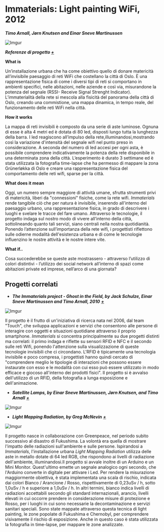 # Immaterials: Light painting WiFi, 2012 #
**_Timo Arnall, Jørn Knutsen and Einar Sneve Martinussen_**


![Imgur](http://i.imgur.com/kccJrGA.jpg)

**_Referenze di progetto [+](https://vimeo.com/20412632)_**

**What is**

Un’installazione urbana che ha come obiettivo quello di donare matericità all’invisibile paesaggio di reti WiFi che costellano la città di Oslo. È una rappresentazione fisica di come i diversi tipi di reti si comportano in ambienti specifici, nelle abitazioni, nelle aziende e così via, misurandone la potenza del segnale (RSSI- Receive Signal Strenght Indicator). L’immaterialità della rete si mescola alla fisicità del panorama della città di Oslo, creando una commistione, una mappa dinamica, in tempo reale, del funzionamento delle reti WiFi nella città.  

**How it works**

La mappa di reti invisibili è composto da una serie di aste luminose.
Ognuna di esse è alta 4 metri ed è dotata di 80 led, disposti lungo tutta la lunghezza della barra. I led reagiscono all’impulso della rete,illuminandosi,mostrando così la variazione d'intensità del segnale wifi nel punto preso in considerazione. A seconda del numero di led accesi per ogni asta, è possibile comprendere indicativamente la potenza della rete disponibile in una determinata zona della città. 
L’esperimento è durato 3 settimane ed è stata utilizzata la fotografia time-lapse che ha permesso di mappare la zona Grünerløkka di Oslo e creare una rappresentazione fisica del comportamento delle reti wifi, sparse per la città.

**What does it mean** 

Oggi, un numero sempre maggiore di attività umane, sfrutta strumenti privi di matericità, liberi da "connessioni" fisiche, come la rete wifi. _Immaterials_ rende tangibile ciò che per natura è invisibile, inserendo all'interno del paesaggio urbano, una rappresentazione fisica, in grado di descrivere i luoghi e svelare le tracce del fare umano. Attraverso le tecnologie, il progetto indaga sul nostro modo di vivere all’interno della città, sottolineando quanto tali servizi, siano centrali nella nostra quotidianità. Ponendo l’attenzione sull’importanza della rete wifi, i progettisti riflettono sulle odierne modalità dell'esistenza urbana e di come le tecnologie influenzino le nostre attività e le nostre intere vite.

**What if..**

Cosa succederebbe se queste aste mostrassero - attraverso l’utilizzo di colori distintivi - l’utilizzo dei social network all’interno di spazi come abitazioni private ed imprese, nell’arco di una giornata? </br>


## Progetti correlati

+ **_The Immaterials project - Ghost in the Field, by Jack Schulze, Einar Sneve Martinussen and Timo Arnall, 2010_** **_[+](https://vimeo.com/7022707)_**

![Imgur](http://i.imgur.com/IHbdpeP.jpg)

Il progetto è il frutto di un'iniziativa di ricerca nata nel 2006, dal team "Touch", che sviluppa applicazioni e servizi che consentono alle persone di interagire con oggetti e situazioni quotidiane attraverso il proprio smartphone.
_Immaterials_ si concentra principalmente su due progetti distinti ma correlati: il primo indaga e riflette su sensori RFID e NFC e il secondo sulle reti Wifi, ponendo l'attenzione sulla visualizzazione di queste tecnologie invisibili che ci circondano.
L'RFID è tipicamente una tecnologia invisibile e poco compresa, i progettisti hanno quindi cercato di "comprendere meglio le tipologie di interazioni che possono essere instaurate con esso e le modalità con cui esso può essere utilizzato in modo efficace e giocoso all'interno dei prodotti fisici". Il progetto si è avvalso dell'utilizzo di un RFID, della fotografia a lunga esposizione e dell'animazione.
 </br>

+ **_Satellite Lamps, by Einar Sneve Martinussen, Jørn Knutsen, and Timo Arnall_** **_[+](http://kairos.technorhetoric.net/19.1/inventio/martinussen-et-al//)_**

![Imgur](http://i.imgur.com/26d6D9A.jpg)



+ **_Light Mapping Radiation, by Greg McNevin_** **_[+](http://aperturecomms.com.au/project/light-mapping-radiation/)_**

![Imgur](http://i.imgur.com/Rxdt6YH.jpg)

Il progetto nasce in collaborazione con Greenpeace, nel periodo subito successivo al disastro di Fukushima. La volontà era quella di mostrare l'impatto delle radiazioni sull'ambiente e sulle persone. Ispirandosi a _Immaterials_, l'installazione urbana _Light Mapping Radiation_ utilizza delle aste in metallo dotate di 64 led RGB, che rispondono ai livelli di radiazione dell'ambiente, illuminandosi.Il progetto si avvale inoltre di un Arduino e un Mini Monitor. Quest'ultimo emette un segnale analogico ogni secondo, che l'Arduino converte in digitale per attivare i Led. Per rendere la misurazione maggiormente obiettiva, è stata implementata una scala di rischio, indicata dai colori Bianco / Arancione / Rosso, rispettivamente di 0,23uSv / h, sotto 1,0uSv / h e superiore a 1,0uSv / h. In altri termini, bianco indica livelli di radiazioni accettabili secondo gli standard internazionali, arancio, livelli elevati in cui occorre prendere in considerazione misure di protezione e Rosso, per i luoghi in cui sono necessarie la decontaminazione e servizi sanitari speciali. Sono state mappate attraverso questa tecnica di light painting, le zone popolate di Fukushima e Chernobyl, per comprendere visivamente il rischio di esposizione. Anche in questo caso è stata utilizzata la fotografia in time-lapse, per mappare le zone analizzate.  








